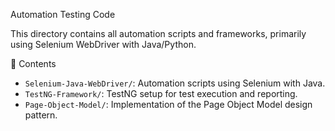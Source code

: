 Automation Testing Code

This directory contains all automation scripts and frameworks, primarily using Selenium WebDriver with Java/Python.

📂 Contents
- `Selenium-Java-WebDriver/`: Automation scripts using Selenium with Java.
- `TestNG-Framework/`: TestNG setup for test execution and reporting.
- `Page-Object-Model/`: Implementation of the Page Object Model design pattern.
